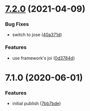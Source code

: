 # [7.2.0](https://github.com/softwaregroup-bg/ut-port-skype-sim/compare/v7.1.0...v7.2.0) (2021-04-09)


### Bug Fixes

* switch to jose ([40a371d](https://github.com/softwaregroup-bg/ut-port-skype-sim/commit/40a371d4d36b75fd68218693b0070298d0b88507))


### Features

* use framework's joi ([0d3784d](https://github.com/softwaregroup-bg/ut-port-skype-sim/commit/0d3784d2465670ad8c2ddcaaa12cc7c369936131))



# 7.1.0 (2020-06-01)


### Features

* initial publish ([7bb7bde](https://github.com/softwaregroup-bg/ut-port-skype-sim/commit/7bb7bdef6f3af43ea88ee70c018daeafcfb24fd1))



